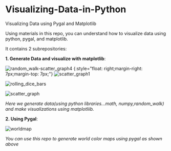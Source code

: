 # Visualizing-Data-in-Python
Visualizing Data using Pygal and Matplotlib

Using materials in this repo, you can understand how to visualize data using python, pygal, and matplotlib.

It contains 2 subrepositories:

**1. Generate Data and visualize with matplotlib**: 

![random_walk-scatter_graph4](https://user-images.githubusercontent.com/36197370/50686974-76ef3500-105a-11e9-82eb-af9ff049eb08.png)
{:style="float: right;margin-right: 7px;margin-top: 7px;"}
![scatter_graph1](https://user-images.githubusercontent.com/36197370/50687939-1a8e1480-105e-11e9-88ad-9326aa70fd18.png)

![rolling_dice_bars](https://user-images.githubusercontent.com/36197370/50687947-2548a980-105e-11e9-93c8-0a2604908328.PNG)

![scatter_graph](https://user-images.githubusercontent.com/36197370/50687952-2da0e480-105e-11e9-8277-128cc22641be.png)

*Here we generate data(using python libraries...math, numpy,random_walk) and make visualizations  using matplotliib.*

**2. Using Pygal**:

![worldmap](https://user-images.githubusercontent.com/36197370/50687961-372a4c80-105e-11e9-8bf9-78b161d25d2e.PNG)

*You can use this repo to generate world color maps using pygal as shown above*

